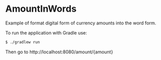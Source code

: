 # AmountInWords
Example of format digital form of currency amounts into the word form.

To run the application with Gradle use:

```bash
$ ./gradlew run
```

Then go to http://localhost:8080/amount/{amount}



